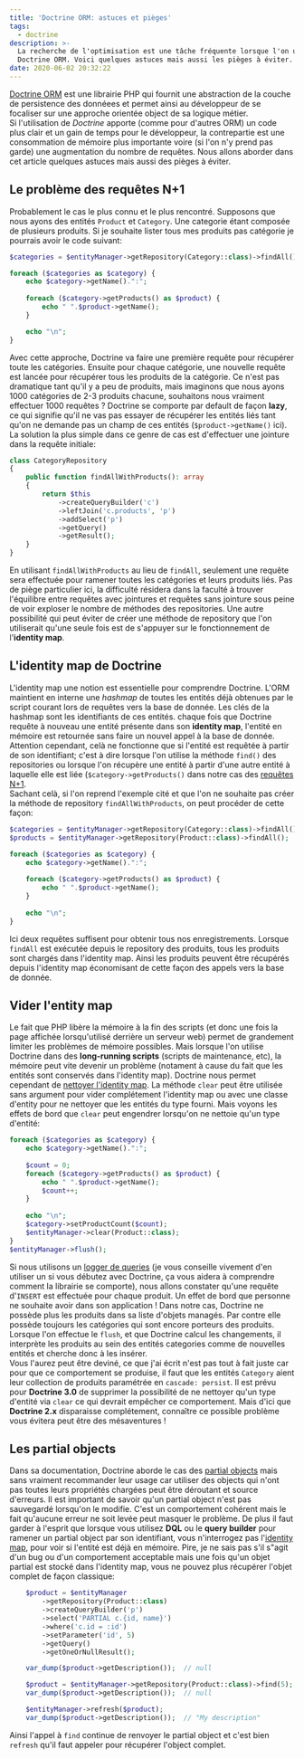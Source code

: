 ```yaml
---
title: 'Doctrine ORM: astuces et pièges'
tags:
  - doctrine
description: >-
  La recherche de l'optimisation est une tâche fréquente lorsque l'on utilise
  Doctrine ORM. Voici quelques astuces mais aussi les pièges à éviter.
date: 2020-06-02 20:32:22
---
```



[Doctrine ORM](https://www.doctrine-project.org/projects/doctrine-orm/en/current/index.html) est une librairie PHP qui fournit une abstraction de la couche de persistence des donnéees et permet ainsi au développeur de se focaliser sur une approche orientée object de sa logique métier.  
Si l'utilisation de *Doctrine* apporte (comme pour d'autres ORM) un code plus clair et un gain de temps pour le développeur, la contrepartie est une consommation de mémoire plus importante voire (si l'on n'y prend pas garde) une augmentation du nombre de requêtes. Nous allons aborder dans cet article quelques astuces mais aussi des pièges à éviter.
<!-- more -->

## Le problème des requêtes N+1

Probablement le cas le plus connu et le plus rencontré. Supposons que nous ayons des entités `Product` et `Category`. Une categorie étant composée de plusieurs produits. Si je souhaite lister tous mes produits pas catégorie je pourrais avoir le code suivant:
```php
$categories = $entityManager->getRepository(Category::class)->findAll();

foreach ($categories as $category) {
    echo $category->getName().":";
    
    foreach ($category->getProducts() as $product) {
        echo " ".$product->getName();
    }

    echo "\n";
}
```
Avec cette approche, Doctrine va faire une première requête pour récupérer toute les catégories. Ensuite pour chaque catégorie, une nouvelle requête est lancée pour récupérer tous les produits de la catégorie. Ce n'est pas dramatique tant qu'il y a peu de produits, mais imaginons que nous ayons 1000 catégories de 2-3 produits chacune, souhaitons nous vraiment effectuer 1000 requêtes ? Doctrine se comporte par default de façon **lazy**, ce qui signifie qu'il ne vas pas essayer de récupérer les entités liés tant qu'on ne demande pas un champ de ces entités (`$product->getName()` ici).
La solution la plus simple dans ce genre de cas est d'effectuer une jointure dans la requête initiale:
```php
class CategoryRepository
{
    public function findAllWithProducts(): array
    {
        return $this
            ->createQueryBuilder('c')
            ->leftJoin('c.products', 'p')
            ->addSelect('p')
            ->getQuery()
            ->getResult();
    }
}
```
En utilisant `findAllWithProducts` au lieu de `findAll`, seulement une requête sera effectuée pour ramener toutes les catégories et leurs produits liés. Pas de piège particulier ici, la difficulté résidera dans la faculté à trouver l'équilibre entre requêtes avec jointures et requêtes sans jointure sous peine de voir exploser le nombre de méthodes des repositories. Une autre possibilité qui peut éviter de créer une méthode de repository que l'on utiliserait qu'une seule fois est de s'appuyer sur le fonctionnement de l'**identity map**.


## L'identity map de Doctrine
L'identity map une notion est essentielle pour comprendre Doctrine. L'ORM maintient en interne une *hashmap* de toutes les entités déjà obtenues par le script courant lors de requêtes vers la base de donnée. Les clés de la hashmap sont les identifiants de ces entités. chaque fois que Doctrine requête à nouveau une entité présente dans son **identity map**, l'entité en mémoire est retournée sans faire un nouvel appel à la base de donnée.  
Attention cependant, celà ne fonctionne que si l'entité est requêtée à partir de son identifiant; c'est à dire lorsque l'on utilise la méthode `find()` des repositories ou lorsque l'on récupère une entité à partir d'une autre entité à laquelle elle est liée (`$category->getProducts()` dans notre cas des [requêtes N+1](#Le-probleme-des-requetes-N-1).  
Sachant celà, si l'on reprend l'exemple cité et que l'on ne souhaite pas créer la méthode de repository `findAllWithProducts`, on peut procéder de cette façon:
```php
$categories = $entityManager->getRepository(Category::class)->findAll();
$products = $entityManager->getRepository(Product::class)->findAll();

foreach ($categories as $category) {
    echo $category->getName().":";
     
    foreach ($category->getProducts() as $product) {
        echo " ".$product->getName();
    }
    
    echo "\n";
}
```
Ici deux requêtes suffisent pour obtenir tous nos enregistrements. Lorsque `findAll` est exécutée depuis le repository des produits, tous les produits sont chargés dans l'identity map. Ainsi les produits peuvent être récupérés depuis l'identity map économisant de cette façon des appels vers la base de donnée.

## Vider l'entity map
Le fait que PHP libère la mémoire à la fin des scripts (et donc une fois la page affichée lorsqu'utilisé derrière un serveur web) permet de grandement limiter les problèmes de mémoire possibles. Mais lorsque l'on utilise Doctrine dans des **long-running scripts** (scripts de maintenance, etc), la mémoire peut vite devenir un problème (notament à cause du fait que les entités sont conservés dans l'identity map). Doctrine nous permet cependant de [nettoyer l'identity map](https://www.doctrine-project.org/projects/doctrine-orm/en/current/reference/working-with-objects.html#entities-and-the-identity-map). La méthode `clear` peut être utilisée sans argument pour vider complétement l'identity map ou avec une classe d'entity pour ne nettoyer que les entités du type fourni. Mais voyons les effets de bord que `clear` peut engendrer lorsqu'on ne nettoie qu'un type d'entité:
```php
foreach ($categories as $category) {
    echo $category->getName().":";
    
    $count = 0;
    foreach ($category->getProducts() as $product) {
        echo " ".$product->getName();
        $count++;
    }
    
    echo "\n";
    $category->setProductCount($count);
    $entityManager->clear(Product::class);
}
$entityManager->flush();
```
Si nous utilisons un [logger de queries](https://www.doctrine-project.org/projects/doctrine-orm/en/current/reference/advanced-configuration.html#sql-logger-optional) (je vous conseille vivement d'en utiliser un si vous débutez avec Doctrine, ça vous aidera à comprendre comment la librairie se comporte), nous allons constater qu'une requête d'`INSERT` est effectuée pour chaque produit. Un effet de bord que personne ne souhaite avoir dans son application ! Dans notre cas, Doctrine ne possède plus les produits dans sa liste d'objets managés. Par contre elle possède toujours les catégories qui sont encore porteurs des produits. Lorsque l'on effectue le `flush`, et que Doctrine calcul les changements, il interprète les produits au sein des entités categories comme de nouvelles entités et cherche donc à les insérer.  
Vous l'aurez peut être deviné, ce que j'ai écrit n'est pas tout à fait juste car pour que ce comportement se produise, il faut que les entités `Category` aient leur collection de produits paramétrée en `cascade: persist`. Il est prévu pour **Doctrine 3.0** de supprimer la possibilité de ne nettoyer qu'un type d'entité via `clear` ce qui devrait empêcher ce comportement. Mais d'ici que **Doctrine 2.x** disparaisse complétement, connaître ce possible problème vous évitera peut être des mésaventures !   

## Les partial objects
Dans sa documentation, Doctrine aborde le cas des [partial objects](https://www.doctrine-project.org/projects/doctrine-orm/en/current/reference/partial-objects.html) mais sans vraiment recommander leur usage car utiliser des objects qui n'ont pas toutes leurs propriétés chargées peut être déroutant et source d'erreurs. Il est important de savoir qu'un partial object n'est pas sauvegardé lorsqu'on le modifie. C'est un comportement cohérent mais le fait qu'aucune erreur ne soit levée peut masquer le problème. De plus il faut garder à l'esprit que lorsque vous utilisez **DQL** ou le **query builder** pour ramener un partial object par son identifiant, vous n'interrogez pas l'[identity map](#L’identity-map-de-Doctrine), pour voir si l'entité est déjà en mémoire. Pire, je ne sais pas s'il s"agit d'un bug ou d'un comportement acceptable mais une fois qu'un objet partial est stocké dans l'identity map, vous ne pouvez plus récupérer l'objet complet de façon classique:
```php
    $product = $entityManager
        ->getRepository(Product::class)
        ->createQueryBuilder('p')
        ->select('PARTIAL c.{id, name}')
        ->where('c.id = :id')
        ->setParameter('id', 5)
        ->getQuery()
        ->getOneOrNullResult();

    var_dump($product->getDescription());  // null

    $product = $entityManager->getRepository(Product::class)->find(5);
    var_dump($product->getDescription());  // null

    $entityManager->refresh($product);
    var_dump($product->getDescription());  // "My description"
```
Ainsi l'appel à `find` continue de renvoyer le partial object et c'est bien `refresh` qu'il faut appeler pour récupérer l'object complet. 